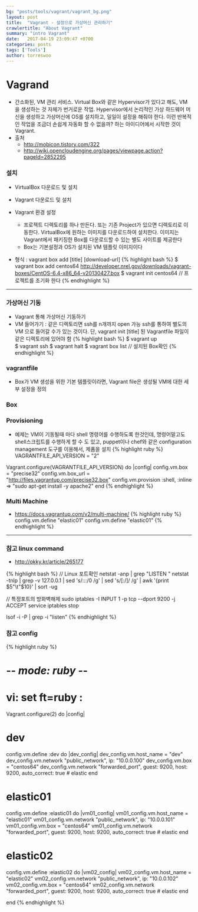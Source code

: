 ```yaml
---
bg: "posts/tools/vagrant/vagrant_bg.png"
layout: post
title:  "Vagrant - 설정으로 가상머신 관리하기"
crawlertitle: "About Vagrant"
summary: "intro Vagrant"
date:   2017-04-19 23:09:47 +0700
categories: posts
tags: ['Tools']
author: torreswoo
---
```


# Vagrand
- 간소화된, VM 관리 서비스. Virtual Box와 같은 Hypervisor가 있다고 해도, VM을 생성하는 것 자체가 번거로운 작업.
Hypervisor에서 논리적인 가상 하드웨어 머신을 생성하고 가상머신에 OS를 설치하고, 일일이 설정을 해줘야 한다. 이런 반복적인 작업을 조금더 손쉽게 자동화 할 수 없을까? 하는 아이디어에서 시작한 것이 Vagrant.
- 출처
  - http://mobicon.tistory.com/322
  - http://wiki.opencloudengine.org/pages/viewpage.action?pageId=2852295

### 설치
  - VirtualBox 다운로드 및 설치
  - Vagrant 다운로드 및 설치
  - Vagrant 환경 설정
    + 프로젝트 디렉토리를 하나 만든다. 또는 기존 Project가 있으면 디렉토리로 이동한다. VirtualBox에 원하는 이미지를 다운로드하여 설치한다. 이미지는 Vagrant에서 패키징한 Box를 다운로드할 수 있는 별도 사이트를 제공한다
    + Box는 기본설정과 OS가 설치된 VM 템플릿 이미지이다

- 형식 : vagrant box add [title] [download-url]
{% highlight bash %}
$ vagrant box add centos64 http://developer.nrel.gov/downloads/vagrant-boxes/CentOS-6.4-x86_64-v20130427.box
$ vagrant init centos64  // 프로젝트를 초기화 한다
{% endhighlight %}

---

### 가상머신 기동
- Vagrant 통해 가상머신 기동하기
- VM 들어가기 : 같은 디렉토리면 ssh를 n개까지 open 가능
 ssh를 통하여 별도의 VM 으로 들어갈 수가 있는 것이다.
 단, vagrant init [title] 된 Vagrantfile 파일이 같은 디렉토리에 있어야 함
{% highlight bash %}
$ vagrant up  
$ vagrant ssh
$ vagrant halt
$ vagrant box list  // 설치된 Box확인
{% endhighlight %}

### vagrantfile
- Box가 VM 생성을 위한 기본 템플릿이라면, Vagrant file은 생성될 VM에 대한 세부 설정을 정의

### Box


### Provisioning
- 예제는 VM이 기동될때 마다 shell 명령어를 수행하도록 한것인데, 명령어말고도 shell스크립트를 수행하게 할 수 도 있고, puppet이나 chef와 같은 configuration management 도구를 이용해서, 제품을 설치
{% highlight ruby %}
VAGRANTFILE_API_VERSION = "2"

Vagrant.configure(VAGRANTFILE_API_VERSION) do |config|
  config.vm.box = "precise32"
  config.vm.box_url = "http://files.vagrantup.com/precise32.box"
  config.vm.provision :shell, :inline => "sudo apt-get install -y apache2"
end
{% endhighlight %}

### Multi Machine
- https://docs.vagrantup.com/v2/multi-machine/
{% highlight ruby %}
config.vm.define "elastic01"
config.vm.define "elastic01"
{% endhighlight %}

---

### 참고 linux command
- http://okky.kr/article/265177

{% highlight bash %}
// Linux 포트확인
netstat -anp | grep "LISTEN "
netstat -tnlp | grep -v 127.0.0.1 | sed 's/:::/0 /g' | sed 's/[:\/]/ /g' | awk '{print $5"\t"$10}' | sort -ug

// 특정포트의 방화벽해제
sudo iptables -I INPUT 1 -p tcp --dport 9200 -j ACCEPT
service iptables stop

lsof -i -P | grep -i "listen"
{% endhighlight %}

### 참고 config
{% highlight ruby %}
# -*- mode: ruby -*-
# vi: set ft=ruby :

Vagrant.configure(2) do |config|

  # dev
  config.vm.define :dev do |dev_config|
     dev_config.vm.host_name = "dev"
     dev_config.vm.network "public_network", ip: "10.0.0.100"
     dev_config.vm.box = "centos64"
     dev_config.vm.network "forwarded_port", guest: 9200, host: 9200, auto_correct: true # elastic
  end

  # elastic01
  config.vm.define :elastic01 do |vm01_config|
     vm01_config.vm.host_name = "elastic01"
     vm01_config.vm.network "public_network", ip: "10.0.0.101"
     vm01_config.vm.box = "centos64"
     vm01_config.vm.network "forwarded_port", guest: 9200, host: 9200, auto_correct: true # elastic
  end

  # elastic02
  config.vm.define :elastic02 do |vm02_config|
     vm02_config.vm.host_name = "elastic02"
     vm02_config.vm.network "public_network", ip: "10.0.0.102"
     vm02_config.vm.box = "centos64"
     vm02_config.vm.network "forwarded_port", guest: 9200, host: 9200, auto_correct: true # elastic
  end

end
{% endhighlight %}